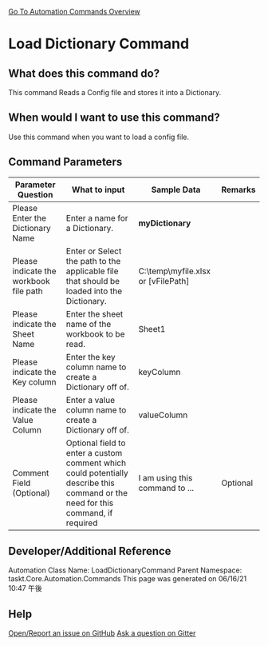 <!--TITLE: Load Dictionary Command -->
<!-- SUBTITLE: a command in the Dictionary Commands group. -->
[Go To Automation Commands Overview](/automation-commands)


# Load Dictionary Command


## What does this command do?
This command Reads a Config file and stores it into a Dictionary.


## When would I want to use this command?
Use this command when you want to load a config file.


## Command Parameters
| Parameter Question   	| What to input  	|  Sample Data 	| Remarks  	|
| ---                    | ---               | ---           | ---       |
|Please Enter the Dictionary Name|Enter a name for a Dictionary.|**myDictionary**||
|Please indicate the workbook file path|Enter or Select the path to the applicable file that should be loaded into the Dictionary.|C:\temp\myfile.xlsx or [vFilePath]||
|Please indicate the Sheet Name|Enter the sheet name of the workbook to be read.|Sheet1||
|Please indicate the Key column|Enter the key column name to create a Dictionary off of.|keyColumn||
|Please indicate the Value Column|Enter a value column name to create a Dictionary off of.|valueColumn||
|Comment Field (Optional)|Optional field to enter a custom comment which could potentially describe this command or the need for this command, if required|I am using this command to ...|Optional|


## Developer/Additional Reference
Automation Class Name: LoadDictionaryCommand
Parent Namespace: taskt.Core.Automation.Commands
This page was generated on 06/16/21 10:47 午後


## Help
[Open/Report an issue on GitHub](https://github.com/saucepleez/taskt/issues/new)
[Ask a question on Gitter](https://gitter.im/taskt-rpa/Lobby)
